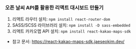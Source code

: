 ### 오픈 날씨 API를 활용한 리액트 대시보드 만들기

1. 리액트 라우터 설치: `npm install react-router-dom`
2. SASS/SCSS 라이브러리 설치: `npm install -D sass-embedded`
3. 리액트 카카오맵 API 설치: `npm install react-kakao-maps-sdk`
- 참고 문서: https://react-kakao-maps-sdk.jaeseokim.dev/

